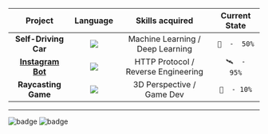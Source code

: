 | **Project**  | **Language** | **Skills acquired** | **Current State** |
| :---:        |     :---:      |    :---:  |   :---:  |
| **Self-Driving Car**  | ![](https://forthebadge.com/images/badges/made-with-python.svg)  | Machine Learning / Deep Learning | ```🚀  -  50%``` |
| [**Instagram Bot**](https://github.com/science-math-guy/InstaDroid)  | ![](https://forthebadge.com/images/badges/made-with-javascript.svg)  | HTTP Protocol / Reverse Engineering | ```🛰  -  95%``` |
| **Raycasting Game**  | ![](https://forthebadge.com/images/badges/made-with-c-plus-plus.svg)  | 3D Perspective / Game Dev | ```🛫  - 10%``` |



-------

![badge](https://forthebadge.com/images/badges/for-robots.svg) ![badge](https://forthebadge.com/images/badges/powered-by-electricity.svg)
